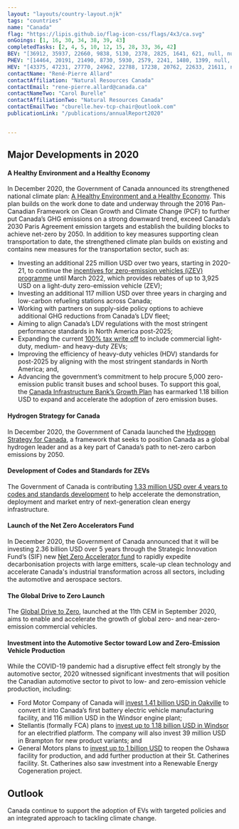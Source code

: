 ```yaml
---
layout: "layouts/country-layout.njk"
tags: "countries"
name: "Canada"
flag: "https://lipis.github.io/flag-icon-css/flags/4x3/ca.svg"
onGoings: [1, 16, 30, 34, 38, 39, 43]
completedTasks: [2, 4, 5, 10, 12, 15, 28, 33, 36, 42]
BEV: "[36912, 35937, 22660, 9838, 5130, 2378, 2825, 1641, 621, null, null]"
PHEV: "[14464, 20191, 21490, 8730, 5930, 2579, 2241, 1480, 1399, null, null]"
HEV: "[43375, 47231, 27770, 24962, 22788, 17238, 20762, 22633, 21611, null, null]"
contactName: "​René-Pierre Allard"
contactAffiliation: "Natural Resources Canada"
contactEmail: "rene-pierre.allard@canada.ca"
contactNameTwo: "​​​​​​Carol Burelle"
contactAffiliationTwo: "Natural Resources Canada"
contactEmailTwo: "cburelle.hev-tcp-chair@outlook.com"
publicationLink: "/publications/annualReport2020"


---
```

## Major Developments in 2020
#### A Healthy Environment and a Healthy Economy 
In December 2020, the Government of Canada announced its strengthened national climate plan: [A Healthy Environment and a Healthy Economy](https://www.canada.ca/en/environment-climate-change/news/2020/12/a-healthy-environment-and-a-healthy-economy.html). This plan builds on the work done to date and underway through the 2016 Pan-Canadian Framework on Clean Growth and Climate Change (PCF) to further put Canada’s GHG emissions on a strong downward trend, exceed Canada’s 2030 Paris Agreement emission targets and establish the building blocks to achieve net-zero by 2050.
In addition to key measures supporting clean transportation to date, the strengthened climate plan builds on existing and contains new measures for the transportation sector, such as: 

-  Investing an additional 225 million USD over two years, starting in 2020-21, to continue the [incentives for zero-emission vehicles (iZEV) programme](https://tc.canada.ca/en/road-transportation/innovative-technologies/zero-emission-vehicles#/find/nearest?country=CA) until March 2022, which provides rebates of up to 3,925 USD on a light-duty zero-emission vehicle (ZEV); 
-  Investing an additional 117 million USD over three years in charging and low-carbon refueling stations across Canada; 
-  Working with partners on supply-side policy options to achieve additional GHG reductions from Canada’s LDV fleet; 
-  Aiming to align Canada’s LDV regulations with the most stringent performance standards in North America post-2025; 
-  Expanding the current [100% tax write off](https://tc.canada.ca/en/road-transportation/innovative-technologies/zero-emission-vehicles#/find/nearest?country=CA) to include commercial light-duty, medium- and heavy-duty ZEVs;  
-  Improving the efficiency of heavy-duty vehicles (HDV) standards for post-2025 by aligning with the most stringent standards in North America; and, 
-  Advancing the government’s commitment to help procure 5,000 zero-emission public transit buses and school buses. To support this goal, the [Canada Infrastructure Bank’s Growth Plan](https://cib-bic.ca/en/partner-with-us/growth-plan/) has earmarked 1.18 billion USD to expand and accelerate the adoption of zero emission buses.  
#### Hydrogen Strategy for Canada 
In December 2020, the Government of Canada launched the [Hydrogen Strategy for Canada](https://www.nrcan.gc.ca/climate-change/the-hydrogen-strategy/23080), a framework that seeks to position Canada as a global hydrogen leader and as a key part of Canada’s path to net-zero carbon emissions by 2050.  
#### Development of Codes and Standards for ZEVs   
The Government of Canada is contributing [1.33 million USD over 4 years to codes and standards development](https://www.canada.ca/en/natural-resources-canada/news/2020/09/investing-in-canadas-zero-emission-vehicle-sector.html) to help accelerate the demonstration, deployment and market entry of next-generation clean energy infrastructure.  
#### Launch of the Net Zero Accelerators Fund 
In December 2020, the Government of Canada announced that it will be investing 2.36 billion USD over 5 years through the Strategic Innovation Fund’s (SIF) new [Net Zero Accelerator fund](https://www.ic.gc.ca/eic/site/125.nsf/eng/00039.html) to rapidly expedite decarbonisation projects with large emitters, scale-up clean technology and accelerate Canada's industrial transformation across all sectors, including the automotive and aerospace sectors.  
#### The Global Drive to Zero Launch   
The [Global Drive to Zero](https://impact.canada.ca/en/challenges/charging-the-future), launched at the 11th CEM in September 2020, aims to enable and accelerate the growth of global zero- and near-zero-emission commercial vehicles.    
#### Investment into the Automotive Sector toward Low and Zero-Emission Vehicle Production    
While the COVID-19 pandemic had a disruptive effect felt strongly by the automotive sector, 2020 witnessed significant investments that will position the Canadian automotive sector to pivot to low- and zero-emission vehicle production, including:  
- Ford Motor Company of Canada will [invest 1.41 billion USD in Oakville](https://media.ford.com/content/fordmedia/fna/ca/en/news/2020/09/28/ford-commits-to-investing-1-8-billion.html) to convert it into Canada’s first battery electric vehicle manufacturing facility, and 116 million USD in the Windsor engine plant; 
- Stellantis (formally FCA) plans to [invest up to 1.18 billion USD in Windsor](https://www.unifor.org/en/whats-new/press-room/deal-fiat-chrysler-secures-15-billion-electric-vehicle-investment) for an electrified platform. The company will also invest 39 million USD in Brampton for new product variants; and 
- General Motors plans to [invest up to 1 billion USD](https://media.gm.ca/media/ca/en/gm/home.detail.html/content/Pages/news/ca/en/2020/Nov/1105_Negotiations.html) to reopen the Oshawa facility for production, and add further production at their St. Catherines facility. St. Catherines also saw investment into a Renewable Energy Cogeneration project. 

## Outlook   
Canada continue to support the adoption of EVs with targeted policies and an integrated approach to tackling climate change.    